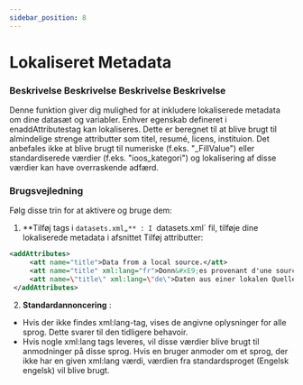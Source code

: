 ```yaml
---
sidebar_position: 8
---
```

# Lokaliseret Metadata

### Beskrivelse Beskrivelse Beskrivelse Beskrivelse
Denne funktion giver dig mulighed for at inkludere lokaliserede metadata om dine datasæt og variabler. Enhver egenskab defineret i enaddAttributestag kan lokaliseres. Dette er beregnet til at blive brugt til almindelige strenge attributter som titel, resumé, licens, instituion. Det anbefales ikke at blive brugt til numeriske (f.eks. "_FillValue") eller standardiserede værdier (f.eks. "ioos_kategori") og lokalisering af disse værdier kan have overraskende adfærd.

### Brugsvejledning
Følg disse trin for at aktivere og bruge dem:

1.  **Tilføj tags i `datasets.xml„** :
I `datasets.xml` fil, tilføje dine lokaliserede metadata i afsnittet Tilføj attributter:
   ```xml
   <addAttributes>
        <att name="title">Data from a local source.</att>
        <att name="title" xml:lang="fr">Donn&#xE9;es provenant d'une source locale.</att>
        <att name=\"title\" xml:lang=\"de\">Daten aus einer lokalen Quelle.</att>
    </addAttributes>
   ```

2.  **Standardannoncering** :
   - Hvis der ikke findes xml:lang-tag, vises de angivne oplysninger for alle sprog. Dette svarer til den tidligere behavoir.
   - Hvis nogle xml:lang tags leveres, vil disse værdier blive brugt til anmodninger på disse sprog. Hvis en bruger anmoder om et sprog, der ikke har en given xml:lang værdi, værdien fra standardsproget (Engelsk engelsk) vil blive brugt.
